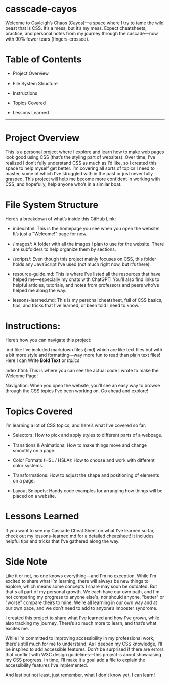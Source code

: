 # casscade-cayos
Welcome to Cayleigh’s Chaos (Cayos)—a space where I try to tame the wild beast that is CSS. It’s a mess, but it’s my mess. Expect cheatsheets, practice, and personal notes from my journey through the cascade—now with 90% fewer tears (fingers-crossed).

# Table of Contents
- Project Overview

- File System Structure

- Instructions

- Topics Covered

- Lessons Learned

---

# Project Overview

This is a personal project where I explore and learn how to make web pages look good using
CSS (that’s the styling part of websites). Over time, I’ve realized I don’t fully 
understand CSS as much as I’d like, so I created this space to help myself get better. I’m 
covering all sorts of topics I need to master, some of which I’ve struggled with in the 
past or just never fully grasped. This project will help me become more confident in 
working with CSS, and hopefully, help anyone who’s in a similar boat.


# File System Structure

Here’s a breakdown of what’s inside this GitHub Link:

- index.html: This is the homepage you see when you open the website! It’s just a "Welcome!" page for now.

- /images/: A folder with all the images I plan to use for the website. There are subfolders to help organize them by sections.

- /scripts/: Even though this project mainly focuses on CSS, this folder holds any JavaScript I’ve used (not much right now, but it’s there).

- resource-guide.md: This is where I’ve listed all the resources that have helped me—especially my chats with ChatGPT! You’ll also find links to helpful articles, tutorials, and notes from professors and peers who’ve helped me along the way.

- lessons-learned.md: This is my personal cheatsheet, full of CSS basics, tips, and tricks that I’ve learned, or been told I need to know.

# Instructions:

Here’s how you can navigate this project:

.md file: I’ve included markdown files (.md) which are like text files but with a bit more style and formatting—way more fun to read than plain text files! Here I can Write **Bold Text** or *Italics* 

index.html: This is where you can see the actual code I wrote to make the Welcome Page!

Navigation: When you open the website, you’ll see an easy way to browse through the CSS topics I’ve been working on. Go ahead and explore!


# Topics Covered

I’m learning a lot of CSS topics, and here’s what I’ve covered so far:

- Selectors: How to pick and apply styles to different parts of a webpage.

- Transitions & Animations: How to make things move and change smoothly on a page.

- Color Formats (HSL / HSLA): How to choose and work with different color systems.

- Transformations: How to adjust the shape and positioning of elements on a page.

- Layout Snippets: Handy code examples for arranging how things will be placed on a website.

# Lessons Learned
If you want to see my Cascade Cheat Sheet on  what I’ve learned so far, check out my lessons-learned.md for a detailed cheatsheet! It includes helpful tips and tricks that I’ve gathered along the way.


# Side Note
Like it or not, no one knows everything—and I'm no exception. While I'm excited to share what I’m learning, there will always be new things to explore, which means some concepts I share may soon be outdated. But that's all part of my personal growth. We each have our own path, and I'm not comparing my progress to anyone else's, nor should anyone, "better" or "worse" compare theirs to mine. We’re all learning in our own way and at our own pace, and we don’t need to add to anyone’s imposter syndrome.

I created this project to share what I've learned and how I've grown, while also tracking my journey. There’s so much more to learn, and that’s what excites me.

While I’m committed to improving accessibility in my professional work, there's still much for me to understand. As I deepen my CSS knowledge, I’ll be inspired to add accessible features. Don’t be surprised if there are errors that conflict with W3C design guidelines—this project is about showcasing my CSS progress. In time, I’ll make it a goal add a file to explain the accessibility features I’ve implemented.

And last but not least, just remember, what I don't know yet, I can learn!



